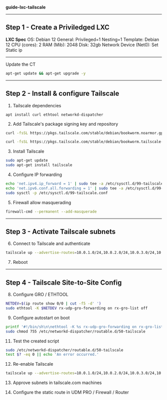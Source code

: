 **guide-lxc-tailscale**

---
Step 1 - Create a Priviledged LXC
---
**LXC Spec**
	OS: Debian 12
	General: Privileged=1 Nesting=1
	Template: Debian 12
	CPU (cores): 2
	RAM (Mib): 2048
	Disk: 32gb
	Network Device (Net0): Set Static ip

---
Update the CT
```bash
apt-get update && apt-get upgrade -y
```

---
Step 2 - Install & configure Tailscale
---

1. Tailscale dependencies
```
apt install curl ethtool networkd-dispatcher
```

2. Add Tailscale's package signing key and repository
```bash
curl -fsSL https://pkgs.tailscale.com/stable/debian/bookworm.noarmor.gpg | sudo tee /usr/share/keyrings/tailscale-archive-keyring.gpg >/dev/null

curl -fsSL https://pkgs.tailscale.com/stable/debian/bookworm.tailscale-keyring.list | sudo tee /etc/apt/sources.list.d/tailscale.list
```

3. Install Tailscale
```bash
sudo apt-get update
sudo apt-get install tailscale
```

4. Configure IP forwarding
```bash
echo 'net.ipv4.ip_forward = 1' | sudo tee -a /etc/sysctl.d/99-tailscale.conf
echo 'net.ipv6.conf.all.forwarding = 1' | sudo tee -a /etc/sysctl.d/99-tailscale.conf
sudo sysctl -p /etc/sysctl.d/99-tailscale.conf
```

5. Firewall allow masquerading
```bash
firewall-cmd --permanent --add-masquerade
```


---
Step 3 - Activate Tailscale subnets
---

6. Connect to Tailscale and authenticate
```bash
tailscale up --advertise-routes=10.0.1.0/24,10.0.2.0/24,10.0.3.0/24,10.0.4.0/24 --advertise-exit-node --accept-routes
```

7. Reboot


---
Step 4 - Tailscale Site-to-Site Config
---

8. Configure GRO / ETHTOOL

```bash
NETDEV=$(ip route show 0/0 | cut -f5 -d' ')
sudo ethtool -K $NETDEV rx-udp-gro-forwarding on rx-gro-list off
```

9. Configure autostart on boot
```bash
printf '#!/bin/sh\n\nethtool -K %s rx-udp-gro-forwarding on rx-gro-list off \n' "$(ip route show 0/0 | cut -f5 -d" ")" | sudo tee /etc/networkd-dispatcher/routable.d/50-tailscale
sudo chmod 755 /etc/networkd-dispatcher/routable.d/50-tailscale
```

11. Test the created script
```bash
sudo /etc/networkd-dispatcher/routable.d/50-tailscale
test $? -eq 0 || echo 'An error occurred.'
```

12.  Re-enable Tailscale
```bash
tailscale up --advertise-routes=10.0.1.0/24,10.0.2.0/24,10.0.3.0/24,10.0.4.0/24 --advertise-exit-node -snat-subnet-routes=false --accept-routes
```

13. Approve subnets in tailscale.com machines

14. Configure the static route in UDM PRO / Firewall / Router

